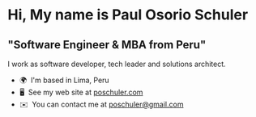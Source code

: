 Hi, My name is Paul Osorio Schuler
===========================================================================================================================================

"Software Engineer & MBA from Peru"
--------------------------------------

I work as software developer, tech leader and solutions architect.

* 🌍  I'm based in Lima, Peru
* 🖥️  See my web site at [poschuler.com](http://poschuler.com)
* ✉️  You can contact me at [poschuler@gmail.com](mailto:poschuler@gmail.com)
  
